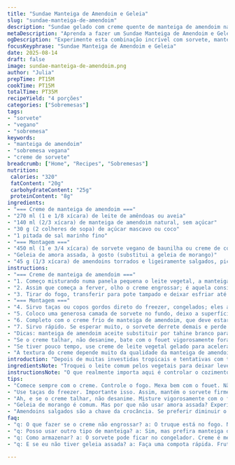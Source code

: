 ```yaml
---
title: "Sundae Manteiga de Amendoim e Geleia"
slug: "sundae-manteiga-de-amendoim"
description: "Sundae gelado com creme quente de manteiga de amendoim natural e geleia de morango assada. Reforçado por amendoins crocantes e textura cremosa da sobremesa, sem ovos, sem glúten e vegano. Uma mistura de sabores que explodem na boca, com tempo de preparo prático e toque artesanal. Ideal para quem curte criar sobremesas com ingredientes simples mas sabor complexo, fugindo do óbvio e resgatando uma textura aveludada, com equilíbrio entre doce e salgado. Textura, temperatura e contraste, tudo. Troquei ingredientes básicos para explorar novas sensações."
metaDescription: "Aprenda a fazer um Sundae Manteiga de Amendoim e Geleia que combina o quente e o frio em sabor."
ogDescription: "Experimente esta combinação incrível com sorvete, manteiga de amendoim e geleia assada."
focusKeyphrase: "Sundae Manteiga de Amendoim e Geleia"
date: 2025-08-14
draft: false
image: sundae-manteiga-de-amendoim.png
author: "Julia"
prepTime: PT15M
cookTime: PT15M
totalTime: PT35M
recipeYield: "4 porções"
categories: ["Sobremesas"]
tags:
- "sorvete"
- "vegano"
- "sobremesa"
keywords:
- "manteiga de amendoim"
- "sobremesa vegana"
- "creme de sorvete"
breadcrumb: ["Home", "Recipes", "Sobremesas"]
nutrition: 
 calories: "320"
 fatContent: "20g"
 carbohydrateContent: "25g"
 proteinContent: "8g"
ingredients:
- "=== Creme de manteiga de amendoim ==="
- "270 ml (1 e 1/8 xícara) de leite de amêndoas ou aveia"
- "140 ml (2/3 xícara) de manteiga de amendoim natural, sem açúcar"
- "30 g (2 colheres de sopa) de açúcar mascavo ou coco"
- "1 pitada de sal marinho fino"
- "=== Montagem ==="
- "450 ml (1 e 3/4 xícara) de sorvete vegano de baunilha ou creme de coco congelado"
- "Geleia de amora assada, à gosto (substitui a geleia de morango)"
- "45 g (1/3 xícara) de amendoins torrados e ligeiramente salgados, picados grosseiramente"
instructions:
- "=== Creme de manteiga de amendoim ==="
- "1. Começo misturando numa panela pequena o leite vegetal, a manteiga de amendoim e o açúcar mascavo. Sem parar de mexer, levando ao fogo médio para não queimar. O truque é controlar o calor e mexer vigorosamente com um fouet para não empelotar e para incorporar ar, ganhando uma textura mais leve sem bolhas grandes."
- "2. Assim que começa a ferver, olho o creme engrossar; é aquela consistência que cobre o dorso da colher. Depois, baixo para fogo baixo, continuo mexendo por uns 3 minutos, para dar cozimento no amendoim e tirar o gosto cru mas sem ressecar."
- "3. Tirar do fogo, transferir para pote tampado e deixar esfriar até temperatura ambiente. Guia: o creme fica denso, não líquido, a pele que forma por cima indica ponto certo. Depois, refrigero no mínimo 3 horas para firmar mais, pode até passar a noite."
- "=== Montagem ==="
- "4. Sirvo taças ou copos gordos direto do freezer, congelados; eles ajudam a manter o sorvete firme enquanto preparo."
- "5. Coloco uma generosa camada de sorvete no fundo, deixo a superfície sempre bombada, não plana. Por cima, espalho a geleia de amora que assei antes, com azedinho na medida para cortar o doce."
- "6. Completo com o creme frio de manteiga de amendoim, que deve estar espesso e cremoso, formando um contraste de temperaturas e densidades. Termino polvilhando os amendoins crocantes, pra dar crocância e sabor salgado, na medida certa."
- "7. Sirvo rápido. Se esperar muito, o sorvete derrete demais e perde a graça do jogo quente-frio."
- "Dicas: manteiga de amendoim aceite substituir por tahine branco para quem não gosta de amendoim puro; no lugar da geleia, experimente compota de frutas frescas reduzidas com uma pitada de pimenta rosa para um toque sofisticado e inesperado."
- "Se o creme talhar, não desanime, bate com o fouet vigorosamente fora do fogo até voltar a ligar."
- "Se tiver pouco tempo, use creme de leite vegetal gelado para acelerar o resfriamento."
- "A textura do creme depende muito da qualidade da manteiga de amendoim. Sem ingredientes misturados, natural, sem óleo extra é melhor para controlar cozimento e sabor."
introduction: "Depois de muitas investidas tropicais e tentativas com texturas diferentes, achei um equilíbrio entre cremoso e crocante que vale anotar. O sorvete gelado quase derretendo faz um duelo sutil com o creme quente da manteiga de amendoim. O açúcar mascavo no creme traz uma doçura lácteamente caramelada que bravo a textura mais rústica e real da manteiga natural. A geleia assada troca aquela sensação enjoativa por um toque ácido que refresca a boca. O resultado ficou um santo mix de sensações, que não cansam, mesmo com doses maiores. Montar com taças geladas é truque fundamental para manter a estrutura enquanto exige rapidez na finalização. Nem muito doce nem muito pesado, bate aquela nostalgia de infância com um twist de adulto."
ingredientsNote: "Troquei o leite comum pelos vegetais para deixar leve e digestivo, testei diferentes manteigas e o natural é quem deu melhor textura, evitando aquele creme gorduroso demais. O açúcar mascavo assume o papel da rafinada, sem dominar a manteiga, e para quem não quiser usar nenhum açúcar, experimente acrescentar um pouco de agave ou melado, mas vá com calma para não perder a liga. No lugar da geleia de morango, que fica muito doce e previsível, assar amora fresca com um toque de limão deixa o sabor equilibrado e um pouco mais sofisticado. Para crocância, amendoins salgados dão o contraste perfeito; pode levar castanhas se preferir sem alergia mas não funciona tão bem porque perdem o ponto do sal junto ao doce e cremoso. Prefira torrá-los em casa para tirar o gosto cru que nunca desaparece completamente da versão comprada."
instructionsNote: "O que realmente importa aqui é controlar o cozimento do creme; mexa sempre, o ponto é perceptível ao olho quando engrossa, formando uma película que aguenta a colher. Cuidado para não ferver demais e queimar, isso deixaria gosto amargo. O resfriamento ideal é lento; refrigerar rápido demais pode causar cristais de gelo e perder textura cremosa. O sorvete deve estar bem firme; taças frias ajudam a manter a temperatura e evitam derretimento. Para a montagem, faça com agilidade para conservar o jogo de temperatura. O creme de manteiga amendoim é o astro, ele deve estar frio, firme, porém fácil de espalhar para envolver o sorvete. O toque do crocante e da geleia assada fecha tudo. Se quiser incrementar, uma folha de hortelã lavada na hora joga frescor no conjunto. Também testei reduzir o leite para engrossar mais rápido, mas perde o equilíbrio, fica aquela sensação pesada. Seguir o ritmo dos ingredientes, tocar e ver com os olhos são meus melhores aliados."
tips:
- "Comece sempre com o creme. Controle o fogo. Mexa bem com o fouet. Não deixe empelotar. Fique de olho na textura. Se engrossar demais, pode adicionar um pouco mais de leite vegetal. O ideal é uma mistura que não fique pesada."
- "Use taças do freezer. Importante isso. Assim, mantém o sorvete firme. Se elas não estiverem bem geladas, a temperatura do sorvete vai cair rápido demais. O calor do creme quente precisa ser equilibrado, então prepare elas antes de tudo."
- "Ah, e se o creme talhar, não desanime. Misture vigorosamente com o fouet fora do fogo, ele pode voltar ao ponto. Pense em adicionar uma colherada de leite vegetal isso ajuda a dar um toque cremoso de novo."
- "Geleia de morango é comum. Mas por que não usar amora assada? Experimente. O azedinho corta a doçura. Pode também tentar compotas de frutas com um toque de pimenta rosa, inovação é tudo. E fica mais sofisticado."
- "Amendoins salgados são a chave da crocância. Se preferir diminuir o sal, use castanhas. Mas a crocância não vai ser igual. E lembre-se de torrar em casa, assim pega um sabor fresquinho que compensa."
faq:
- "q: O que fazer se o creme não engrossar? a: O truque está no fogo. Não comece muito alto. Mexa sempre. Se não está engrossando, é sinal que não está aquecendo o suficiente. Depois é só paciência."
- "q: Posso usar outro tipo de manteiga? a: Sim, mas prefira manteiga de amêndoas. Ou tahine, para quem não curte amendoim. Porém sabe, a textura vai mudar. Não espere a mesma cremosidade."
- "q: Como armazenar? a: O sorvete pode ficar no congelador. Creme é melhor na geladeira. Mas use potes hermeticamente fechados. Se deixar aberto, pode criar cristais de gelo. Não esqueça isso."
- "q: E se eu não tiver geleia assada? a: Faça uma compota rápida. Frutas frescas com açúcar. Adicione um pouco de limão. Assim já dá o azedinho. Evita a monotonia. É sempre uma boa saída."

---
```

